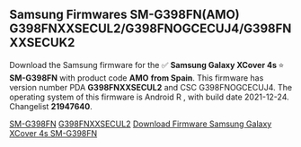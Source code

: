 <h2>Samsung Firmwares SM-G398FN(AMO) G398FNXXSECUL2/G398FNOGCECUJ4/G398FNXXSECUK2</h2>
Download the Samsung firmware for the ✅ <strong>Samsung Galaxy XCover 4s </strong> ⭐ <strong>SM-G398FN</strong> with product code <strong>AMO</strong> <strong> from Spain</strong>. This firmware has version number PDA <strong>G398FNXXSECUL2</strong> and CSC G398FNOGCECUJ4. The operating system of this firmware is Android R , with build date 2021-12-24. Changelist <strong>21947640</strong>.

[SM-G398FN](https://samfirm.shop/samsung/model/SM-G398FN)
[G398FNXXSECUL2](https://samfirm.shop/samsung/pda/G398FNXXSECUL2)
[Download Firmware Samsung Galaxy XCover 4s SM-G398FN](https://samfirm.shop/samsung/firmware/484978)

